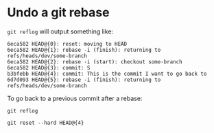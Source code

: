 # Undo a git rebase

`git reflog` will output something like:

```
6eca582 HEAD@{0}: reset: moving to HEAD
6eca582 HEAD@{1}: rebase -i (finish): returning to refs/heads/dev/some-branch
6eca582 HEAD@{2}: rebase -i (start): checkout some-branch
6eca582 HEAD@{3}: commit: S
b3bfebb HEAD@{4}: commit: This is the commit I want to go back to
6d7d093 HEAD@{5}: rebase -i (finish): returning to refs/heads/dev/some-branch
```

To go back to a previous commit after a rebase:

```
git reflog

git reset --hard HEAD@{4}
```